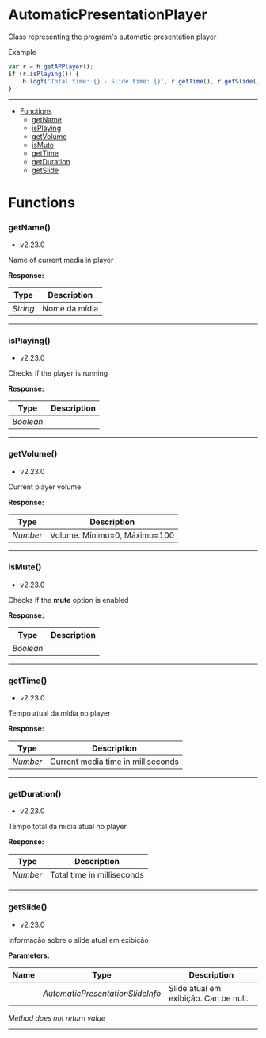 # AutomaticPresentationPlayer
Class representing the program's automatic presentation player

Example
```javascript
var r = h.getAPPlayer();
if (r.isPlaying()) {
    h.logf('Total time: {} - Slide time: {}', r.getTime(), r.getSlide().getTime());
}
```

---

- [Functions](#functions)
  - [getName](#getname)
  - [isPlaying](#isplaying)
  - [getVolume](#getvolume)
  - [isMute](#ismute)
  - [getTime](#gettime)
  - [getDuration](#getduration)
  - [getSlide](#getslide)


# Functions 
### getName()
- v2.23.0

Name of current media in player



**Response:**

| Type  | Description |
| :---: | ------------|
| _String_ | Nome da mídia |


---


### isPlaying()
- v2.23.0

Checks if the player is running



**Response:**

| Type  | Description |
| :---: | ------------|
| _Boolean_ |  |


---


### getVolume()
- v2.23.0

Current player volume



**Response:**

| Type  | Description |
| :---: | ------------|
| _Number_ | Volume. Mínimo=0, Máximo=100 |


---


### isMute()
- v2.23.0

Checks if the **mute** option is enabled



**Response:**

| Type  | Description |
| :---: | ------------|
| _Boolean_ |  |


---


### getTime()
- v2.23.0

Tempo atual da mídia no player



**Response:**

| Type  | Description |
| :---: | ------------|
| _Number_ | Current media time in milliseconds |


---


### getDuration()
- v2.23.0

Tempo total da mídia atual no player



**Response:**

| Type  | Description |
| :---: | ------------|
| _Number_ | Total time in milliseconds |


---


### getSlide()
- v2.23.0

Informação sobre o slide atual em exibição

**Parameters:**

| Name | Type  | Description |
| ---- | :---: | ------------|
|  | _[AutomaticPresentationSlideInfo](https://github.com/holyrics/jslib/blob/main/doc/en/AutomaticPresentationSlideInfo.md)_ | Slide atual em exibição. Can be null. |


_Method does not return value_

---
